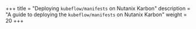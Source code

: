 +++
title = "Deploying <code>kubeflow/manifests</code> on Nutanix Karbon"
description = "A guide to deploying the `kubeflow/manifests` on Nutanix Karbon"
weight = 20
+++
